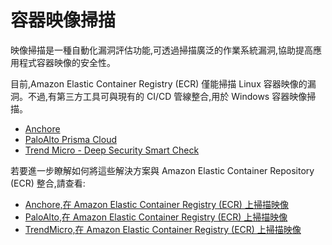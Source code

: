# 容器映像掃描

映像掃描是一種自動化漏洞評估功能,可透過掃描廣泛的作業系統漏洞,協助提高應用程式容器映像的安全性。

目前,Amazon Elastic Container Registry (ECR) 僅能掃描 Linux 容器映像的漏洞。不過,有第三方工具可與現有的 CI/CD 管線整合,用於 Windows 容器映像掃描。

* [Anchore](https://anchore.com/blog/scanning-windows-container-images/)
* [PaloAlto Prisma Cloud ](https://docs.paloaltonetworks.com/prisma/prisma-cloud/prisma-cloud-admin-compute/vulnerability_management/windows_image_scanning.html)
* [Trend Micro - Deep Security Smart Check](https://www.trendmicro.com/en_us/business/products/hybrid-cloud/smart-check-image-scanning.html)

若要進一步瞭解如何將這些解決方案與 Amazon Elastic Container Repository (ECR) 整合,請查看:

* [Anchore,在 Amazon Elastic Container Registry (ECR) 上掃描映像](https://anchore.com/blog/scanning-images-on-amazon-elastic-container-registry/)
* [PaloAlto,在 Amazon Elastic Container Registry (ECR) 上掃描映像](https://docs.paloaltonetworks.com/prisma/prisma-cloud/prisma-cloud-admin-compute/vulnerability_management/registry_scanning0/scan_ecr.html)
* [TrendMicro,在 Amazon Elastic Container Registry (ECR) 上掃描映像](https://cloudone.trendmicro.com/docs/container-security/sc-about/)
